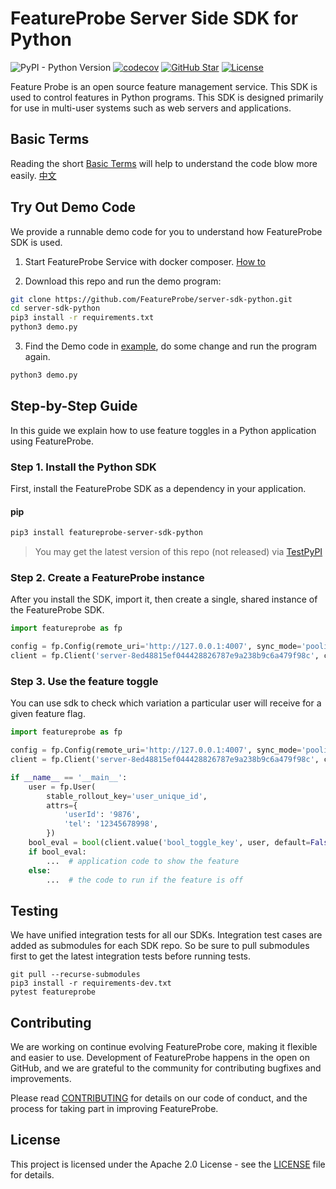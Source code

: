 # FeatureProbe Server Side SDK for Python

![PyPI - Python Version](https://img.shields.io/pypi/pyversions/featureprobe-server)
[![codecov](https://codecov.io/gh/FeatureProbe/server-sdk-python/branch/main/graph/badge.svg)](https://codecov.io/gh/FeatureProbe/server-sdk-python)
[![GitHub Star](https://img.shields.io/github/stars/FeatureProbe/server-sdk-python)](https://github.com/FeatureProbe/server-sdk-python/stargazers)
[![License](https://img.shields.io/github/license/FeatureProbe/server-sdk-python)](https://github.com/FeatureProbe/server-sdk-python/blob/main/LICENSE)

Feature Probe is an open source feature management service. This SDK is used to control features in Python programs.
This SDK is designed primarily for use in multi-user systems such as web servers and applications.

## Basic Terms

Reading the short [Basic Terms](https://github.com/FeatureProbe/FeatureProbe/blob/main/BASIC_TERMS.md) will help to
understand the code blow more easily.  [中文](https://github.com/FeatureProbe/FeatureProbe/blob/main/BASIC_TERMS_CN.md)

## Try Out Demo Code

We provide a runnable demo code for you to understand how FeatureProbe SDK is used.

1. Start FeatureProbe Service with docker
   composer. [How to](https://github.com/FeatureProbe/FeatureProbe#1-starting-featureprobe-service-with-docker-compose)

2. Download this repo and run the demo program:

```bash
git clone https://github.com/FeatureProbe/server-sdk-python.git
cd server-sdk-python
pip3 install -r requirements.txt
python3 demo.py
```

3. Find the Demo code in [example](https://github.com/FeatureProbe/server-sdk-python/blob/main/demo.py),
   do some change and run the program again.

```bash
python3 demo.py
```

## Step-by-Step Guide

In this guide we explain how to use feature toggles in a Python application using FeatureProbe.

### Step 1. Install the Python SDK

First, install the FeatureProbe SDK as a dependency in your application.

#### pip

```bash
pip3 install featureprobe-server-sdk-python
```

> You may get the latest version of this repo (not released)
> via [TestPyPI](https://test.pypi.org/project/featureprobe-server-sdk-python/)

<!-- WIP
#### conda

Will be supported later.

```bash
conda install featureprobe-server-sdk-python
```
-->

### Step 2. Create a FeatureProbe instance

After you install the SDK, import it, then create a single, shared instance of the FeatureProbe SDK.

```python
import featureprobe as fp

config = fp.Config(remote_uri='http://127.0.0.1:4007', sync_mode='pooling', refresh_interval=3)
client = fp.Client('server-8ed48815ef044428826787e9a238b9c6a479f98c', config)
```

### Step 3. Use the feature toggle

You can use sdk to check which variation a particular user will receive for a given feature flag.

```python
import featureprobe as fp

config = fp.Config(remote_uri='http://127.0.0.1:4007', sync_mode='pooling', refresh_interval=3)
client = fp.Client('server-8ed48815ef044428826787e9a238b9c6a479f98c', config)

if __name__ == '__main__':
    user = fp.User(
        stable_rollout_key='user_unique_id',
        attrs={
            'userId': '9876',
            'tel': '12345678998',
        })
    bool_eval = bool(client.value('bool_toggle_key', user, default=False))
    if bool_eval:
        ...  # application code to show the feature
    else:
        ...  # the code to run if the feature is off
```

## Testing

We have unified integration tests for all our SDKs. Integration test cases are added as submodules for each SDK repo. So
be sure to pull submodules first to get the latest integration tests before running tests.

```shell
git pull --recurse-submodules
pip3 install -r requirements-dev.txt
pytest featureprobe
```

## Contributing

We are working on continue evolving FeatureProbe core, making it flexible and easier to use.
Development of FeatureProbe happens in the open on GitHub, and we are grateful to the
community for contributing bugfixes and improvements.

Please read [CONTRIBUTING](https://github.com/FeatureProbe/featureprobe/blob/master/CONTRIBUTING.md)
for details on our code of conduct, and the process for taking part in improving FeatureProbe.

## License

This project is licensed under the Apache 2.0 License - see the [LICENSE](LICENSE) file for details.
